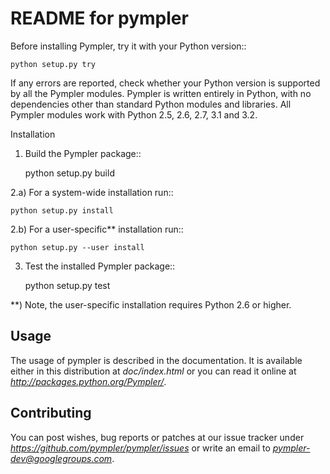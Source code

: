 README for pympler
==================


Before installing Pympler, try it with your Python version::

    python setup.py try

If any errors are reported, check whether your Python version is
supported by all the Pympler modules. Pympler is written entirely in
Python, with no dependencies other than standard Python modules and
libraries.  All Pympler modules work with Python 2.5, 2.6, 2.7, 3.1
and 3.2.

Installation

1. Build the Pympler package::

    python setup.py build

2.a) For a system-wide installation run::

    python setup.py install

2.b) For a user-specific** installation run::

    python setup.py --user install

3) Test the installed Pympler package::

    python setup.py test


**) Note, the user-specific installation requires
    Python 2.6 or higher.


Usage
-----
The usage of pympler is described in the documentation.  It is
available either in this distribution at *doc/index.html* or
you can read it online at *http://packages.python.org/Pympler/*.


Contributing
------------
You can post wishes, bug reports or patches at our issue tracker
under *https://github.com/pympler/pympler/issues* or write an
email to *pympler-dev@googlegroups.com*.

